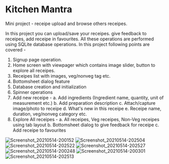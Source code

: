 # Kitchen Mantra
Mini project - receipe upload and browse others receipes.

In this project you can upload/save your receipes. give feedback to receipes, add receipe in favourites. All these operations are performed using SQLite database operations.
In this project following points are covered -
  1. Signup page operation.
  2. Home screen with viewpager which contains image slider, button to explore all receipes.
  3. Receipes list with images, veg/nonveg tag etc.
  4. Bottomsheet dialog feature
  5. Database creation and initialization
  6. Spinner operations
  7. Add new receipe -
        a. Add ingredients (Ingredient name, quantity, unit of measurement etc.)
        b. Add preparation description
        c. Attach/capture image/photo to receipe
        d. What's new in this receipe
        e. Receipe name, duration, veg/nonveg category etc.
  5. Explore All receipes -
        a. All receipes, Veg receipes, Non-Veg receipes using tab layout
        b. Bottomsheet dialog to give feedback for receipe
        c. Add receipe to favourites
  
![Screenshot_20210514-200152](https://user-images.githubusercontent.com/73543054/118304631-8b824880-b504-11eb-9aa9-52dc5bc16628.png)
![Screenshot_20210514-202504](https://user-images.githubusercontent.com/73543054/118305081-24b15f00-b505-11eb-9969-95c8e71d6435.png)
![Screenshot_20210514-202522](https://user-images.githubusercontent.com/73543054/118305252-51657680-b505-11eb-9f4c-5b326d047a76.png)
![Screenshot_20210514-202527](https://user-images.githubusercontent.com/73543054/118305274-588c8480-b505-11eb-948b-0c2a2bdea12d.png)
![Screenshot_20210514-200248](https://user-images.githubusercontent.com/73543054/118304896-e3b94a80-b504-11eb-9056-f5efd917388f.png)
![Screenshot_20210514-200301](https://user-images.githubusercontent.com/73543054/118304980-ffbcec00-b504-11eb-969b-61e5e4e64b67.png)
![Screenshot_20210514-202513](https://user-images.githubusercontent.com/73543054/118305927-46f7ac80-b506-11eb-81a0-68b305459911.png)



